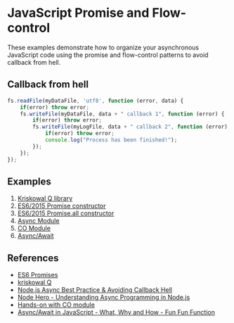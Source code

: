 # JavaScript Promise and Flow-control

These examples demonstrate how to organize your asynchronous JavaScript code using the promise and flow-control patterns to avoid callback from hell.

## Callback from hell

```javascript
fs.readFile(myDataFile, 'utf8', function (error, data) {
    if(error) throw error;
    fs.writeFile(myDataFile, data + " callback 1", function (error) {
        if(error) throw error;
        fs.writeFile(myLogFile, data + " callback 2", function (error) {
            if(error) throw error;
            console.log("Process has been finished!");
        });
    });
});
```

## Examples

1. [Kriskowal Q library](q-promise)
1. [ES6/2015 Promise constructor](es6-promise)
1. [ES6/2015 Promise.all constructor](es6-promise-all)
1. [Async Module](async-module)
1. [CO Module](co-module)
1. [Async/Await](async-await)

## References

- [ES6 Promises](http://www.datchley.name/es6-promises/)
- [kriskowal Q](https://github.com/kriskowal/q)
- [Node.js Async Best Practice & Avoiding Callback Hell](https://blog.risingstack.com/node-js-async-best-practices-avoiding-callback-hell-node-js-at-scale/)
- [Node Hero - Understanding Async Programming in Node.js](https://blog.risingstack.com/node-hero-async-programming-in-node-js/)
- [Hands-on with CO module](https://www.youtube.com/watch?v=IXsxtIZuY90)
- [Async/Await in JavaScript - What, Why and How - Fun Fun Function](https://www.youtube.com/watch?v=568g8hxJJp4)